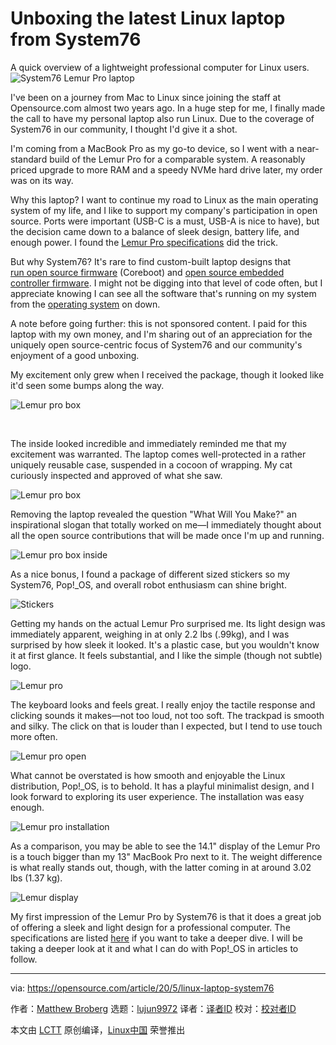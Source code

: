 [#]: collector: (lujun9972)
[#]: translator: ( )
[#]: reviewer: ( )
[#]: publisher: ( )
[#]: url: ( )
[#]: subject: (Unboxing the latest Linux laptop from System76)
[#]: via: (https://opensource.com/article/20/5/linux-laptop-system76)
[#]: author: (Matthew Broberg https://opensource.com/users/mbbroberg)

Unboxing the latest Linux laptop from System76
======
A quick overview of a lightweight professional computer for Linux users.
![System76 Lemur Pro laptop][1]

I've been on a journey from Mac to Linux since joining the staff at Opensource.com almost two years ago. In a huge step for me, I finally made the call to have my personal laptop also run Linux. Due to the coverage of System76 in our community, I thought I'd give it a shot.

I'm coming from a MacBook Pro as my go-to device, so I went with a near-standard build of the Lemur Pro for a comparable system. A reasonably priced upgrade to more RAM and a speedy NVMe hard drive later, my order was on its way.

Why this laptop? I want to continue my road to Linux as the main operating system of my life, and I like to support my company's participation in open source. Ports were important (USB-C is a must, USB-A is nice to have), but the decision came down to a balance of sleek design, battery life, and enough power. I found the [Lemur Pro specifications][2] did the trick.

But why System76? It's rare to find custom-built laptop designs that [run open source firmware][3] (Coreboot) and [open source embedded controller firmware][4]. I might not be digging into that level of code often, but I appreciate knowing I can see all the software that's running on my system from the [operating system][5] on down.

A note before going further: this is not sponsored content. I paid for this laptop with my own money, and I'm sharing out of an appreciation for the uniquely open source-centric focus of System76 and our community's enjoyment of a good unboxing.

My excitement only grew when I received the package, though it looked like it'd seen some bumps along the way.

![Lemur pro box][6]

​

The inside looked incredible and immediately reminded me that my excitement was warranted. The laptop comes well-protected in a rather uniquely reusable case, suspended in a cocoon of wrapping. My cat curiously inspected and approved of what she saw.

![Lemur pro box][7]

Removing the laptop revealed the question "What Will You Make?" an inspirational slogan that totally worked on me—I immediately thought about all the open source contributions that will be made once I'm up and running.

![Lemur pro box inside][8]

As a nice bonus, I found a package of different sized stickers so my System76, Pop!_OS, and overall robot enthusiasm can shine bright.

![Stickers][9]

Getting my hands on the actual Lemur Pro surprised me. Its light design was immediately apparent, weighing in at only 2.2 lbs (.99kg), and I was surprised by how sleek it looked. It's a plastic case, but you wouldn't know it at first glance. It feels substantial, and I like the simple (though not subtle) logo.

![Lemur pro][10]

The keyboard looks and feels great. I really enjoy the tactile response and clicking sounds it makes—not too loud, not too soft. The trackpad is smooth and silky. The click on that is louder than I expected, but I tend to use touch more often.

![Lemur pro open][11]

What cannot be overstated is how smooth and enjoyable the Linux distribution, Pop!_OS, is to behold. It has a playful minimalist design, and I look forward to exploring its user experience. The installation was easy enough.

![Lemur pro installation][12]

As a comparison, you may be able to see the 14.1" display of the Lemur Pro is a touch bigger than my 13" MacBook Pro next to it. The weight difference is what really stands out, though, with the latter coming in at around 3.02 lbs (1.37 kg).

![Lemur display][13]

My first impression of the Lemur Pro by System76 is that it does a great job of offering a sleek and light design for a professional computer. The specifications are listed [here][2] if you want to take a deeper dive. I will be taking a deeper look at it and what I can do with Pop!_OS in articles to follow.

--------------------------------------------------------------------------------

via: https://opensource.com/article/20/5/linux-laptop-system76

作者：[Matthew Broberg][a]
选题：[lujun9972][b]
译者：[译者ID](https://github.com/译者ID)
校对：[校对者ID](https://github.com/校对者ID)

本文由 [LCTT](https://github.com/LCTT/TranslateProject) 原创编译，[Linux中国](https://linux.cn/) 荣誉推出

[a]: https://opensource.com/users/mbbroberg
[b]: https://github.com/lujun9972
[1]: https://opensource.com/sites/default/files/styles/image-full-size/public/lead-images/unboxing-system76-lemur-pro-opensourcecom.jpg?itok=LLptQNLi (System76 Lemur Pro laptop)
[2]: https://system76.com/laptops/lemur
[3]: https://opensource.com/article/19/11/coreboot-system76-laptops
[4]: https://github.com/system76/ec
[5]: https://opensource.com/article/18/1/behind-scenes-popos-linux
[6]: https://opensource.com/sites/default/files/uploads/1_unboxing-system76-lemur-pro-opensourcecom.jpg (Lemur pro box)
[7]: https://opensource.com/sites/default/files/uploads/2_unboxing-system76-lemur-pro-opensourcecom.jpg (Lemur pro box)
[8]: https://opensource.com/sites/default/files/uploads/3_unboxing-system76-lemur-pro-opensourcecom.jpg (Lemur pro box inside)
[9]: https://opensource.com/sites/default/files/uploads/3.5_unboxing-system76-lemur-pro-opensourcecom.jpg (Stickers)
[10]: https://opensource.com/sites/default/files/uploads/4_unboxing-system76-lemur-pro-opensourcecom.jpg (Lemur pro)
[11]: https://opensource.com/sites/default/files/uploads/5_unboxing-system76-lemur-pro-opensourcecom.jpg (Lemur pro open)
[12]: https://opensource.com/sites/default/files/uploads/6_unboxing-system76-lemur-pro-opensourcecom.jpg (Lemur pro installation)
[13]: https://opensource.com/sites/default/files/uploads/7_unboxing-system76-lemur-pro-opensourcecom.jpg (Lemur display)
